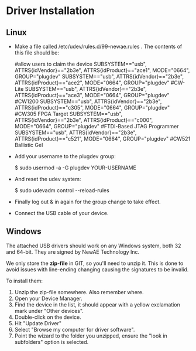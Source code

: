 # Driver Installation #

## Linux ##

 - Make a file called /etc/udev/rules.d/99-newae.rules . The contents of this file should be:

	
	#allow users to claim the device
    SUBSYSTEM=="usb", ATTRS{idVendor}=="2b3e", ATTRS{idProduct}=="ace1", MODE="0664", GROUP="plugdev"
    SUBSYSTEM=="usb", ATTRS{idVendor}=="2b3e", ATTRS{idProduct}=="ace2", MODE="0664", GROUP="plugdev" #CW-Lite
    SUBSYSTEM=="usb", ATTRS{idVendor}=="2b3e", ATTRS{idProduct}=="ace3", MODE="0664", GROUP="plugdev" #CW1200
    SUBSYSTEM=="usb", ATTRS{idVendor}=="2b3e", ATTRS{idProduct}=="c305", MODE="0664", GROUP="plugdev" #CW305 FPGA Target
    SUBSYSTEM=="usb", ATTRS{idVendor}=="2b3e", ATTRS{idProduct}=="c000", MODE="0664", GROUP="plugdev" #FTDI-Based JTAG Programmer
    SUBSYSTEM=="usb", ATTRS{idVendor}=="2b3e", ATTRS{idProduct}=="c521", MODE="0664", GROUP="plugdev" #CW521 Ballistic Gel

 - Add your username to the plugdev group:

	$ sudo usermod -a -G plugdev YOUR-USERNAME

 - And reset the udev system:

	$ sudo udevadm control --reload-rules

 - Finally log out & in again for the group change to take effect.

 - Connect the USB cable of your device.


## Windows ##

The attached USB drivers should work on any Windows system, both 32 and 64-bit. They are signed by NewAE Technology Inc.

We only store the **zip-file** in GIT, so you'll need to unzip it. This is done to avoid issues with line-ending changing causing the signatures to be invalid.

To install them:
 1. Unzip the zip-file somewhere. Also remember where.
 1. Open your Device Manager.
 1. Find the device in the list, it should appear with a yellow exclamation mark under "Other devices".
 1. Double-click on the device.
 1. Hit "Update Driver"
 1. Select "Browse my computer for driver software".
 1. Point the wizard to the folder you unzipped, ensure the "look in subfolders" option is selected.


